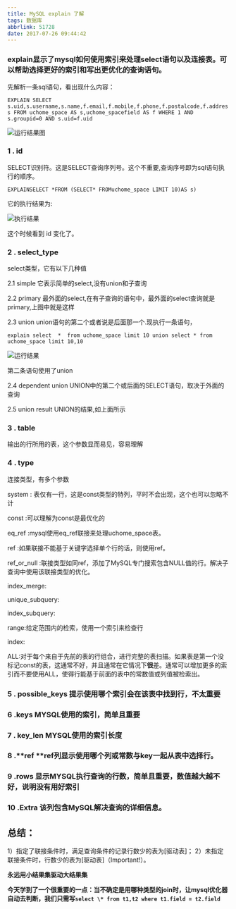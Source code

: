 ```yaml
---
title: MySQL explain 了解
tags: 数据库
abbrlink: 51728
date: 2017-07-26 09:44:42
---
```

### explain显示了mysql如何使用索引来处理select语句以及连接表。可以帮助选择更好的索引和写出更优化的查询语句。

先解析一条sql语句，看出现什么内容：

`EXPLAIN SELECT s.uid,s.username,s.name,f.email,f.mobile,f.phone,f.postalcode,f.address FROM uchome_space AS s,uchome_spacefield AS f WHERE 1 AND s.groupid=0 AND s.uid=f.uid`

![运行结果图](http://img.blog.csdn.net/20131107215222265?watermark/2/text/aHR0cDovL2Jsb2cuY3Nkbi5uZXQvemh1eGluZWxp/font/5a6L5L2T/fontsize/400/fill/I0JBQkFCMA==/dissolve/70/gravity/SouthEast)

### 1 . id

SELECT识别符。这是SELECT查询序列号。这个不重要,查询序号即为sql语句执行的顺序。

`EXPLAINSELECT *FROM (SELECT* FROMuchome_space LIMIT 10)AS s)`

它的执行结果为:

![执行结果](http://img.blog.csdn.net/20131107215627187?watermark/2/text/aHR0cDovL2Jsb2cuY3Nkbi5uZXQvemh1eGluZWxp/font/5a6L5L2T/fontsize/400/fill/I0JBQkFCMA==/dissolve/70/gravity/SouthEast)

这个时候看到 id 变化了。

### 2 . select_type

select类型，它有以下几种值

2.1 simple 它表示简单的select,没有union和子查询

2.2 primary 最外面的select,在有子查询的语句中，最外面的select查询就是primary,上图中就是这样

2.3 union union语句的第二个或者说是后面那一个.现执行一条语句，

`explain select  *  from uchome_space limit 10 union select * from uchome_space limit 10,10`

![运行结果](http://img.blog.csdn.net/20131107220609703?watermark/2/text/aHR0cDovL2Jsb2cuY3Nkbi5uZXQvemh1eGluZWxp/font/5a6L5L2T/fontsize/400/fill/I0JBQkFCMA==/dissolve/70/gravity/SouthEast)

第二条语句使用了union

2.4 dependent union    UNION中的第二个或后面的SELECT语句，取决于外面的查询

2.5 union result        UNION的结果,如上面所示

### 3 . table

输出的行所用的表，这个参数显而易见，容易理解

### 4 . type

连接类型，有多个参数

system : 表仅有一行，这是const类型的特列，平时不会出现，这个也可以忽略不计

const  :可以理解为const是最优化的

eq_ref  :mysql使用eq_ref联接来处理uchome_space表。

ref :如果联接不能基于关键字选择单个行的话，则使用ref。

ref_or_null :联接类型如同ref，添加了MySQL专门搜索包含NULL值的行。解决子查询中使用该联接类型的优化。

index_merge:

unique_subquery:

index_subquery:

range:给定范围内的检索，使用一个索引来检查行

index:

ALL:对于每个来自于先前的表的行组合，进行完整的表扫描。如果表是第一个没标记const的表，这通常不好，并且通常在它情况下**很**差。通常可以增加更多的索引而不要使用ALL，使得行能基于前面的表中的常数值或列值被检索出。

### **5 . possible_keys** 提示使用哪个索引会在该表中找到行，不太重要

### **6 .keys** MYSQL使用的索引，简单且重要

### 7 . key_len MYSQL使用的索引长度

### 8 .**ref   **ref列显示使用哪个列或常数与key一起从表中选择行。

### 9 .**rows** 显示MYSQL执行查询的行数，简单且重要，数值越大越不好，说明没有用好索引

### 10 .**Extra**  该列包含MySQL解决查询的详细信息。





## 总结：



1）指定了联接条件时，满足查询条件的记录行数少的表为[驱动表]；
2）未指定联接条件时，行数少的表为[驱动表]（Important!）。

**永远用小结果集驱动大结果集**

**今天学到了一个很重要的一点：当不确定是用哪种类型的join时，让mysql优化器自动去判断，我们只需写`select \* from t1,t2 where t1.field = t2.field`**













